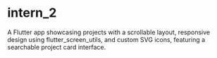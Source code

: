 # intern_2
 A Flutter app showcasing projects with a scrollable layout, responsive design using flutter_screen_utils, and custom SVG icons, featuring a searchable project card interface.
